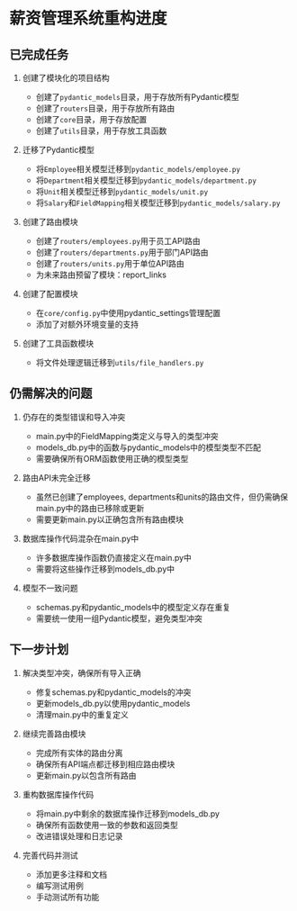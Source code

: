 # 薪资管理系统重构进度

## 已完成任务

1. 创建了模块化的项目结构
   - 创建了`pydantic_models`目录，用于存放所有Pydantic模型
   - 创建了`routers`目录，用于存放所有路由
   - 创建了`core`目录，用于存放配置
   - 创建了`utils`目录，用于存放工具函数

2. 迁移了Pydantic模型
   - 将`Employee`相关模型迁移到`pydantic_models/employee.py`
   - 将`Department`相关模型迁移到`pydantic_models/department.py`
   - 将`Unit`相关模型迁移到`pydantic_models/unit.py`
   - 将`Salary`和`FieldMapping`相关模型迁移到`pydantic_models/salary.py`

3. 创建了路由模块
   - 创建了`routers/employees.py`用于员工API路由
   - 创建了`routers/departments.py`用于部门API路由
   - 创建了`routers/units.py`用于单位API路由
   - 为未来路由预留了模块：report_links

4. 创建了配置模块
   - 在`core/config.py`中使用pydantic_settings管理配置
   - 添加了对额外环境变量的支持

5. 创建了工具函数模块
   - 将文件处理逻辑迁移到`utils/file_handlers.py`

## 仍需解决的问题

1. 仍存在的类型错误和导入冲突
   - main.py中的FieldMapping类定义与导入的类型冲突
   - models_db.py中的函数与pydantic_models中的模型类型不匹配
   - 需要确保所有ORM函数使用正确的模型类型

2. 路由API未完全迁移
   - 虽然已创建了employees, departments和units的路由文件，但仍需确保main.py中的路由已移除或更新
   - 需要更新main.py以正确包含所有路由模块

3. 数据库操作代码混杂在main.py中
   - 许多数据库操作函数仍直接定义在main.py中
   - 需要将这些操作迁移到models_db.py中

4. 模型不一致问题
   - schemas.py和pydantic_models中的模型定义存在重复
   - 需要统一使用一组Pydantic模型，避免类型冲突

## 下一步计划

1. 解决类型冲突，确保所有导入正确
   - 修复schemas.py和pydantic_models的冲突
   - 更新models_db.py以使用pydantic_models
   - 清理main.py中的重复定义

2. 继续完善路由模块
   - 完成所有实体的路由分离
   - 确保所有API端点都迁移到相应路由模块
   - 更新main.py以包含所有路由

3. 重构数据库操作代码
   - 将main.py中剩余的数据库操作迁移到models_db.py
   - 确保所有函数使用一致的参数和返回类型
   - 改进错误处理和日志记录

4. 完善代码并测试
   - 添加更多注释和文档
   - 编写测试用例
   - 手动测试所有功能 